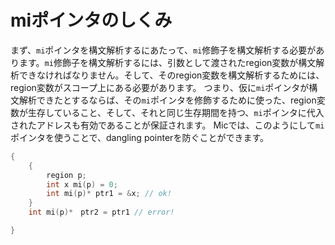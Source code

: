 # miポインタのしくみ
まず、`mi`ポインタを構文解析するにあたって、`mi`修飾子を構文解析する必要があります。`mi`修飾子を構文解析するには、引数として渡されたregion変数が構文解析できなければなりません。そして、そのregion変数を構文解析するためには、region変数がスコープ上にある必要があります。
つまり、仮に`mi`ポインタが構文解析できたとするならば、その`mi`ポインタを修飾するために使った、region変数が生存していること、そして、それと同じ生存期間を持つ、`mi`ポインタに代入されたアドレスも有効であることが保証されます。
Micでは、このようにして`mi`ポインタを使うことで、dangling pointerを防ぐことができます。


```c
{
    {
        region p;
        int x mi(p) = 0;
        int mi(p)* ptr1 = &x; // ok!
    }
    int mi(p)*　ptr2 = ptr1 // error!

}
```